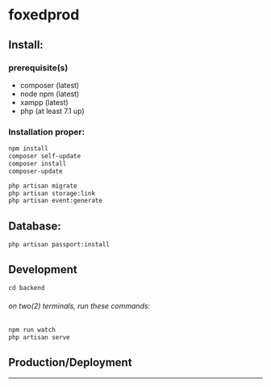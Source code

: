 # foxedprod

## Install:
### prerequisite(s)
- composer (latest)
- node npm (latest)
- xampp (latest)
- php (at least 7.1 up)

### Installation proper:
```sh
npm install
composer self-update
composer install
composer-update
```
```sh
php artisan migrate
php artisan storage:link
php artisan event:generate
```
## Database:

`php artisan passport:install`

## Development
`cd backend`
###### on two(2) terminals, run these commands:

```sh
npm run watch
php artisan serve
```
## Production/Deployment

---
